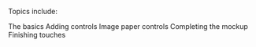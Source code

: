 Topics include:

The basics
Adding controls
Image paper controls
Completing the mockup
Finishing touches
